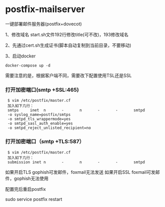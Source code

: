 # postfix-mailserver
一键部署邮件服务器(postfix+dovecot)

1、修改域名
start.sh文件192行修改title(可不改)，193修改域名

2、先通过cert.sh生成证书(脚本自动复制到当前目录，不要移动)

3、启动docker

`docker-compose up -d`

需要注意的是，根据客户端不同，需要改下配置使用TSL还是SSL
### 打开加密端口(smtp +SSL:465)

```
 $ vim /etc/postfix/master.cf
 加入如下几行：
 smtps     inet  n       -       n       -       -       smtpd
 -o syslog_name=postfix/smtps
 -o smtpd_tls_wrappermode=yes
 -o smtpd_sasl_auth_enable=yes
 -o smtpd_reject_unlisted_recipient=no
```

### 打开加密端口（smtp +TLS:587）

```
 $ vim /etc/postfix/master.cf
 加入如下几行：
 submission inet n       -       n       -       -       smtpd
```

如果开启TLS gophish可发邮件，foxmail无法发送
如果开启SSL foxmail可发邮件，gophish无法使用

配置完后重启postfix

sudo service postfix restart
